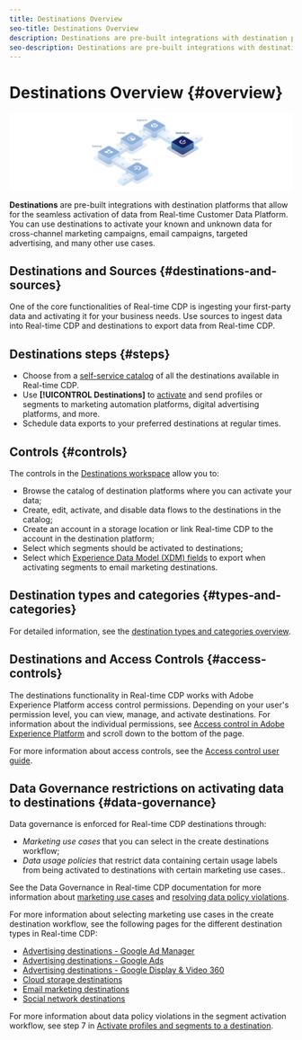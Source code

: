 ```yaml
---
title: Destinations Overview
seo-title: Destinations Overview
description: Destinations are pre-built integrations with destination platforms that allow for the seamless activation of data from Real-time Customer Data Platform. You can use Destinations in the Adobe Real-time Customer Data Platform to activate your known and unknown data for cross-channel marketing campaigns, email campaigns, targeted advertising, and many other use cases.
seo-description: Destinations are pre-built integrations with destination platforms that allow for the seamless activation of data from Real-time Customer Data Platform. You can use Destinations in the Adobe Real-time Customer Data Platform to activate your known and unknown data for cross-channel marketing campaigns, email campaigns, targeted advertising, and many other use cases.
---
```


# Destinations Overview {#overview}

![Destinations overview banner](/help/rtcdp/destinations/assets/destinations-overview-banner.png)

**Destinations** are pre-built integrations with destination platforms that allow for the seamless activation of data from Real-time Customer Data Platform. You can use destinations to activate your known and unknown data for cross-channel marketing campaigns, email campaigns, targeted advertising, and many other use cases.

## Destinations and Sources {#destinations-and-sources}

One of the core functionalities of Real-time CDP is ingesting your first-party data and activating it for your business needs. Use sources to ingest data into Real-time CDP and destinations to export data from Real-time CDP. 

## Destinations steps {#steps}

* Choose from a [self-service catalog](/help/rtcdp/destinations/destinations-catalog.md) of all the destinations available in Real-time CDP.
* Use **[!UICONTROL Destinations]** to [activate](/help/rtcdp/destinations/activate-destinations.md) and send profiles or segments to marketing automation platforms, digital advertising platforms, and more.
* Schedule data exports to your preferred destinations at regular times.

## Controls {#controls}

The controls in the [Destinations workspace](/help/rtcdp/destinations/destinations-workspace.md) allow you to:

* Browse the catalog of destination platforms where you can activate your data;
* Create, edit, activate, and disable data flows to the destinations in the catalog;
* Create an account in a storage location or link Real-time CDP to the account in the destination platform;
* Select which segments should be activated to destinations;
* Select which [Experience Data Model (XDM) fields](../../xdm/home.md) to export when activating segments to email marketing destinations.

## Destination types and categories {#types-and-categories}

For detailed information, see the [destination types and categories overview](/help/rtcdp/destinations/destination-types.md).

## Destinations and Access Controls {#access-controls}

The destinations functionality in Real-time CDP works with Adobe Experience Platform access control permissions. Depending on your user's permission level, you can view, manage, and activate destinations. For information about the individual permissions, see [Access control in Adobe Experience Platform](../../access-control/home.md) and scroll down to the bottom of the page.

For more information about access controls, see the [Access control user guide](../../access-control/ui/overview.md).

## Data Governance restrictions on activating data to destinations {#data-governance}

Data governance is enforced for Real-time CDP destinations through:

* *Marketing use cases* that you can select in the create destinations workflow;
* *Data usage policies* that restrict data containing certain usage labels from being activated to destinations with certain marketing use cases..
  
See the Data Governance in Real-time CDP documentation for more information about [marketing use cases](/help/rtcdp/privacy/data-governance-overview.md#destinations) and [resolving data policy violations](/help/rtcdp/privacy/data-governance-overview.md#enforcement).

For more information about selecting marketing use cases in the create destination workflow, see the following pages for the different destination types in Real-time CDP:

* [Advertising destinations - Google Ad Manager ](/help/rtcdp/destinations/google-ad-manager-destination.md)
* [Advertising destinations - Google Ads](/help/rtcdp/destinations/google-ads-destination.md)
* [Advertising destinations - Google Display & Video 360 ](/help/rtcdp/destinations/google-dv360-destination.md)
* [Cloud storage destinations](/help/rtcdp/destinations/cloud-storage-destinations-workflow.md)
* [Email marketing destinations](/help/rtcdp/destinations/email-marketing-destinations.md)
* [Social network destinations](/help/rtcdp/destinations/social-network-destinations-workflow.md)

For more information about data policy violations in the segment activation workflow, see step 7 in [Activate profiles and segments to a destination](/help/rtcdp/destinations/activate-destinations.md).